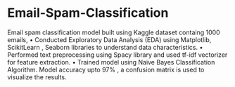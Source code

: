 # Email-Spam-Classification
Email spam classification model built using Kaggle dataset containg 1000 emails,
•	Conducted Exploratory Data Analysis (EDA) using Matplotlib, ScikitLearn , Seaborn libraries to understand data characteristics.
•	Performed text preprocessing using Spacy library and used tf-idf vectorizer for feature extraction.
•	Trained model using Naïve Bayes Classification Algorithm. Model accuracy upto 97% , a confusion matrix is used to  visualize the results.

